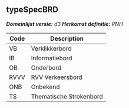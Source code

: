 ## typeSpecBRD

*__Domeinlijst versie:__ d3*
*__Herkomst definitie:__ PNH*

|__Code__ |__Description__	|
|	---	|	---	|
| VB | Verklikkerbord |
| IB | Informatiebord |
| OB | Onderbord |
| RVVV | RVV Verkeersbord |
| ONB | Onbekend |
| TS | Thematische Strokenbord |
